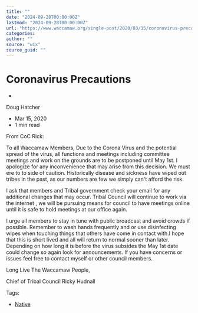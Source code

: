 ```yaml
---
title: ""
date: "2024-09-28T00:00:00Z"
lastmod: "2024-09-28T00:00:00Z"
url: "https://www.waccamaw.org/single-post/2020/03/15/coronavirus-precautions"
categories:
author: ""
source: "wix"
source_guid: ""
---
```


# Coronavirus Precautions

-

Doug Hatcher
- Mar 15, 2020
- 1 min read

From CoC Rick:

To all Waccamaw Members, Due to the Corona Virus and the potential  spread of the virus, all functions and meetings including committee  meetings and work on the grounds are to be postponed until May 1st. I apologize for any inconvenience that may arise from this decision. We must ere to to side of caution. Historically disease and sickness have wiped out tribes in the past, as our numbers are few we simply can't afford the risk.

I ask that members and Tribal government  check your email for any additional changes that may occur. Tribal Council will continue to work via the internet , we will be pursuing means for council to have meetings online until it is safe to hold meetings at our office again.

I urge all members to stay in tune with public broadcast and avoid crowds if possible. Remember to wash hands frequently and or use disinfecting wipes when touching things that others have come in contact with.I hope that this is short lived and all will return to normal sooner than later. Depending on how long it is before the virus subsides the May 1st date could change so again look for announcements. If you have concerns or issues feel free to contact myself or other council members.

Long Live The Waccamaw People,

Chief of Tribal Council Ricky Hudnall

Tags:

- [Native](https://www.waccamaw.org/updates/tags/native)

